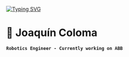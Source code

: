 [![Typing SVG](https://readme-typing-svg.demolab.com?font=Fira+Code&weight=800&size=40&pause=1000&color=6EEBF7&background=FFFFFF00&center=true&width=435&lines=Hi+There!+My+name+is+Joaquin;I+like+Robotics+and+Machine+Learning)](https://git.io/typing-svg)

# 🦾 Joaquín Coloma

**`Robotics Engineer - Currently working on ABB`**

<!--
**JayCeeON/JayCeeON** is a ✨ _special_ ✨ repository because its `README.md` (this file) appears on your GitHub profile.

Here are some ideas to get you started:

- 🔭 I’m currently working on ...
- 🌱 I’m currently learning ...
- 👯 I’m looking to collaborate on ...
- 🤔 I’m looking for help with ...
- 💬 Ask me about ...
- 📫 How to reach me: ...
- 😄 Pronouns: ...
- ⚡ Fun fact: ...
-->

